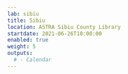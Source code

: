 ```yaml
---
lab: sibiu
title: Sibiu
location: ASTRA Sibiu County Library
startdate: 2021-06-26T10:00:00
enabled: true
weight: 5
outputs:
  # - Calendar
---
```

